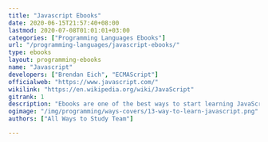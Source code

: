 ```yaml
---
title: "Javascript Ebooks"
date: 2020-06-15T21:57:40+08:00
lastmod: 2020-07-08T01:01:01+03:00
categories: ["Programming Languages Ebooks"]
url: "/programming-languages/javascript-ebooks/"
type: ebooks
layout: programming-ebooks
name: "Javascript"
developers: ["Brendan Eich", "ECMAScript"]
officialweb: "https://www.javascript.com/"
wikilink: "https://en.wikipedia.org/wiki/JavaScript"
gitrank: 1
description: "Ebooks are one of the best ways to start learning JavaScript programming, being eco-friendly, widely available, rich in content, mobile and in cases free played an important role to be in our top suggestions."
ogimage: "/img/programming/ways-covers/13-way-to-learn-javascript.png"
authors: ["All Ways to Study Team"]

---
```


